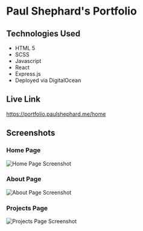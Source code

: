 # Paul Shephard's Portfolio

## Technologies Used

+ HTML 5
+ SCSS
+ Javascript
+ React
+ Express.js
+ Deployed via DigitalOcean

## Live Link
https://portfolio.paulshephard.me/home

## Screenshots

### Home Page
![Home Page Screenshot](https://i.imgur.com/K7eCnJD.png)

### About Page
![About Page Screenshot](https://i.imgur.com/zgz4nJj.png)

### Projects Page
![Projects Page Screenshot](https://i.imgur.com/MttfWga.png)
